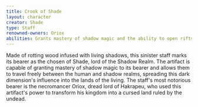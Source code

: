 ```yaml
---
title: Crook of Shade
layout: character
creator: Shade
type: Staff
renowned-owners: Oriox
abilities: Grants mastery of shadow magic and the ability to open rifts between the human and shadow worlds
---
```


Made of rotting wood infused with living shadows, this sinister staff marks its bearer as the chosen of Shade, lord of the Shadow Realm. The artifact is capable of granting mastery of shadow magic to its bearer and allows them to travel freely between the human and shadow realms, spreading this dark dimension's influence into the lands of the living. The staff's most notorious bearer is the necromancer Oriox, dread lord of Hakrapeu, who used this artifact's power to transform his kingdom into a cursed land ruled by the undead.
